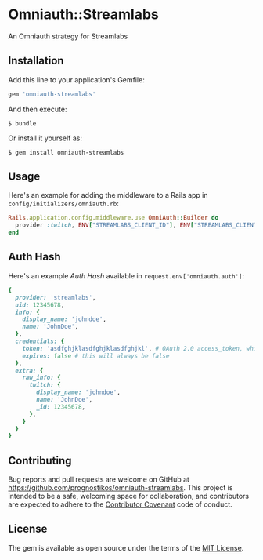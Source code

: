 # Omniauth::Streamlabs

An Omniauth strategy for Streamlabs

## Installation

Add this line to your application's Gemfile:

```ruby
gem 'omniauth-streamlabs'
```

And then execute:

    $ bundle

Or install it yourself as:

    $ gem install omniauth-streamlabs

## Usage

Here's an example for adding the middleware to a Rails app in `config/initializers/omniauth.rb`:

```ruby
Rails.application.config.middleware.use OmniAuth::Builder do
  provider :twitch, ENV["STREAMLABS_CLIENT_ID"], ENV["STREAMLABS_CLIENT_SECRET"]
end
```

## Auth Hash

Here's an example *Auth Hash* available in `request.env['omniauth.auth']`:

```ruby
{
  provider: 'streamlabs',
  uid: 12345678,
  info: {
    display_name: 'johndoe',
    name: 'JohnDoe',
  },
  credentials: {
    token: 'asdfghjklasdfghjklasdfghjkl', # OAuth 2.0 access_token, which you may wish to store
    expires: false # this will always be false
  },
  extra: {
    raw_info: {
      twitch: {
        display_name: 'johndoe',
        name: 'JohnDoe',
        _id: 12345678,
      },
    }
  }
}
```

## Contributing

Bug reports and pull requests are welcome on GitHub at https://github.com/prognostikos/omniauth-streamlabs. This project is intended to be a safe, welcoming space for collaboration, and contributors are expected to adhere to the [Contributor Covenant](http://contributor-covenant.org) code of conduct.

## License

The gem is available as open source under the terms of the [MIT License](http://opensource.org/licenses/MIT).

